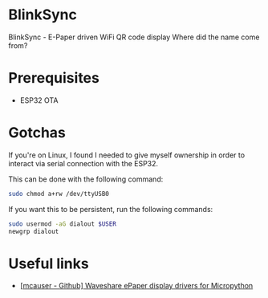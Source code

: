 # BlinkSync
BlinkSync - E-Paper driven WiFi QR code display
Where did the name come from?

# Prerequisites
 - ESP32 OTA

# Gotchas
If you're on Linux, I found I needed to give myself ownership in order to interact via serial connection with the ESP32.

This can be done with the following command:
```bash
sudo chmod a+rw /dev/ttyUSB0
```

If you want this to be persistent, run the following commands:
```bash
sudo usermod -aG dialout $USER
newgrp dialout
```

# Useful links
 - [[mcauser - Github] Waveshare ePaper display drivers for Micropython](https://github.com/mcauser/micropython-waveshare-epaper)